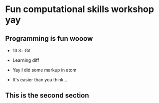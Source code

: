 # Fun computational skills workshop yay

## Programming is fun wooow

* 13.3.: Git
 * Learning diff


* Yay I did some markup in atom
 * It's easier than you think...

## This is the second section
